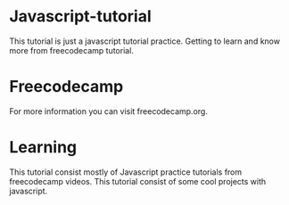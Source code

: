 # Javascript-tutorial
This tutorial is just a javascript tutorial practice.
Getting to learn and know more from freecodecamp tutorial.

# Freecodecamp
For more information you can visit freecodecamp.org.
  
# Learning
This tutorial consist mostly of Javascript practice tutorials from freecodecamp videos.
This tutorial consist of some cool projects with javascript.
